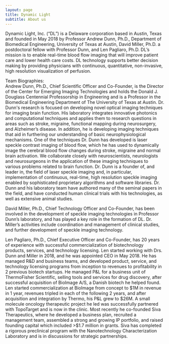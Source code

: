 ```yaml
---
layout: page
title: Dynamic Light
subtitle: About us
---
```


<div>
	<p>
Dynamic Light, Inc. (“DL”) is a Delaware corporation based in Austin, Texas and founded in May 2018 by Professor Andrew Dunn, Ph.D., Department of Biomedical Engineering, University of Texas at Austin, David Miller, Ph.D. a postdoctoral fellow with Professor Dunn, and Len Pagliaro, Ph.D.  DL’s mission is to enable real-time blood flow imaging that will improve patient care and lower health care costs.  DL technology supports better decision making by providing physicians with continuous, quantitative, non-invasive, high resolution visualization of perfusion.
	</p>
	<p>
Team Biographies: <br>
Andrew Dunn, Ph.D., Chief Scientific Officer and Co-Founder, is the Director of the Center for Emerging Imaging Technologies and holds the Donald J. Douglass Centennial Professorship in Engineering and is a Professor in the Biomedical Engineering Department of The University of Texas at Austin.  Dr. Dunn's research is focused on developing novel optical imaging techniques for imaging brain function.  His laboratory integrates innovative photonics and computational techniques and applies them to research questions in areas such as stroke, migraine, functional mapping during neurosurgery, and Alzheimer’s disease.  In addition, he is developing imaging techniques that aid in furthering our understanding of basic neurophysiological mechanisms.  One of the techniques Dr. Dunn has developed is laser speckle contrast imaging of blood flow, which he has used to dynamically image the cerebral blood flow changes during stroke, migraine and normal brain activation.  We collaborate closely with neuroscientists, neurologists and neurosurgeons in the application of these imaging techniques to various problems related to brain function.  Dr. Dunn is a founder of, and leader in, the field of laser speckle imaging and, in particular, implementation of continuous, real-time, high resolution speckle imaging enabled by sophisticated proprietary algorithms and software libraries.  Dr. Dunn and his laboratory team have authored many of the seminal papers in the field, and have conducted human clinical trials with his technologies, as well as extensive animal studies.
	</p>
	<p>
David Miller, Ph.D., Chief Technology Officer and Co-Founder, has been involved in the development of speckle imaging technologies in Professor Dunn’s laboratory, and has played a key role in the formation of DL.  Dr. Miller’s activities include coordination and management of clinical studies, and further development of speckle imaging technology.
	</p>
	<p>
Len Pagliaro, Ph.D., Chief Executive Officer and Co-Founder, has 20 years of experience with successful commercialization of biotechnology products, services, and technology licensing.  Len started working with Drs. Dunn and Miller in 2018, and he was appointed CEO in May 2018.  He has managed R&D and business teams, and developed product, service, and technology licensing programs from inception to revenues to profitability in 2 previous biotech startups.  He managed P&L for a business unit of ThermoFisher Scientific, selling tools and services for drug discovery, after successful acquisition of BioImage A/S, a Danish biotech he helped found. Len started commercialization at BioImage from concept to $1M in revenue in 1 year, revenues tripled in each of the following 2 years, and after acquisition and integration by Thermo, his P&L grew to $26M.  A small molecule oncology therapeutic project he led was successfully partnered with TopoTarget and is now in the clinic.  Most recently he co-founded Siva Therapeutics, where he developed a business plan, recruited a management team, assembled a strong and growing IP portfolio, and raised founding capital which included >$1.7 million in grants.  Siva has completed a rigorous preclinical program with the Nanotechnology Characterization Laboratory and is in discussions for strategic partnerships.
	</p>
</div>
